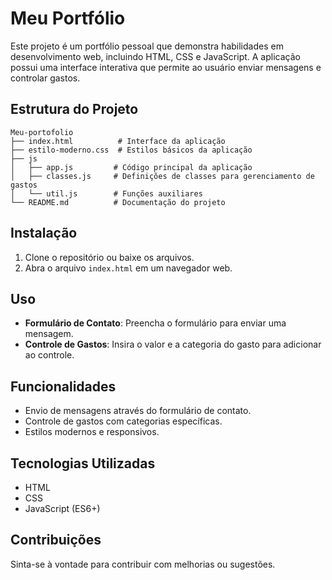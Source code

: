 # Meu Portfólio

Este projeto é um portfólio pessoal que demonstra habilidades em desenvolvimento web, incluindo HTML, CSS e JavaScript. A aplicação possui uma interface interativa que permite ao usuário enviar mensagens e controlar gastos.

## Estrutura do Projeto

```
Meu-portofolio
├── index.html          # Interface da aplicação
├── estilo-moderno.css  # Estilos básicos da aplicação
├── js
│   ├── app.js         # Código principal da aplicação
│   ├── classes.js     # Definições de classes para gerenciamento de gastos
│   └── util.js        # Funções auxiliares
└── README.md          # Documentação do projeto
```

## Instalação

1. Clone o repositório ou baixe os arquivos.
2. Abra o arquivo `index.html` em um navegador web.

## Uso

- **Formulário de Contato**: Preencha o formulário para enviar uma mensagem.
- **Controle de Gastos**: Insira o valor e a categoria do gasto para adicionar ao controle.

## Funcionalidades

- Envio de mensagens através do formulário de contato.
- Controle de gastos com categorias específicas.
- Estilos modernos e responsivos.

## Tecnologias Utilizadas

- HTML
- CSS
- JavaScript (ES6+)

## Contribuições

Sinta-se à vontade para contribuir com melhorias ou sugestões.